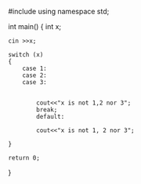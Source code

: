 
#include <iostream>
using namespace std;

int main()
{
	int x;
			
	cin >>x;
	
	switch (x)
	{
		case 1:	
		case 2:
		case 3:
		
		
			cout<<"x is not 1,2 nor 3";	
			break;
			default:
				
			cout<<"x is not 1, 2 nor 3";	
			
	}
	
	return 0;	
}

